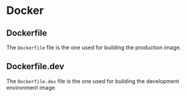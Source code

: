 # Docker

## Dockerfile

The `Dockerfile` file is the one used for building the production image.

## Dockerfile.dev

The `Dockerfile.dev` file is the one used for building the development environment image.